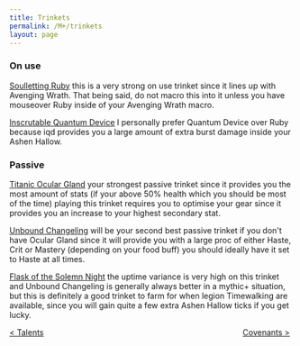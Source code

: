 ```yaml
---
title: Trinkets
permalink: /M+/trinkets
layout: page
---
```


### On use

[Soulletting Ruby](https://www.wowhead.com/item=178809/soulletting-ruby?bonus=6805:1472)
this is a very strong on use trinket since it lines up with Avenging Wrath. That being said, do not macro this into it unless you have mouseover Ruby inside of your Avenging Wrath macro.

[Inscrutable Quantum Device](https://www.wowhead.com/item=179350/inscrutable-quantum-device?bonus=6805:1472)
I personally prefer Quantum Device over Ruby because iqd provides you a large amount of extra burst damage inside your Ashen Hallow.

### Passive

[Titanic Ocular Gland](https://www.wowhead.com/item=186423/titanic-ocular-gland?bonus=6805)
your strongest passive trinket since it provides you the most amount of stats (if your above 50% health which you should be most of the time) playing this trinket requires you to optimise your gear since it provides you an increase to your highest secondary stat.

[Unbound Changeling](https://www.wowhead.com/item=178708/unbound-changeling?bonus=6805:1472)
will be your second best passive trinket if you don't have Ocular Gland since it will provide you with a large proc of either Haste, Crit or Mastery (depending on your food buff) you should ideally have it set to Haste at all times.

[Flask of the Solemn Night](https://www.wowhead.com/item=137484/flask-of-the-solemn-night?bonus=1826:1472) the uptime variance is very high on this trinket and Unbound Changeling is generally always better in a mythic+ situation, but this is definitely a good trinket to farm for when legion Timewalking are available, since you will gain quite a few extra Ashen Hallow ticks if you get lucky.

<div>
<div style="text-align:left;display: inline-block;width: 49%;">
<a href="/M+/talents"> < Talents</a>
</div>
<div style="text-align:right;display: inline-block;width: 49%;">
<a href="/M+/covenants"> Covenants ></a>
</div>
</div>
